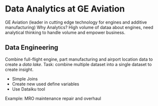 # Data Analytics at GE Aviation
GE Aviation (leader in cutting edge technology for engines and additive manufacturing)
Why Analytics? High volume of dataa about engines, need analytical thinking
to handle volume and empower business.
## Data Engineering
Combine full-flight engine, part manufacturing and airport location data to create
a *data lake*. Task: combine multiple dataset into a single dataset to create insight.
- Simple Joins
- Create new used define variables
- Use Dataiku tool

Example: MRO maintenance repair and overhaul



